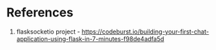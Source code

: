# References

1. flasksocketio project - https://codeburst.io/building-your-first-chat-application-using-flask-in-7-minutes-f98de4adfa5d

